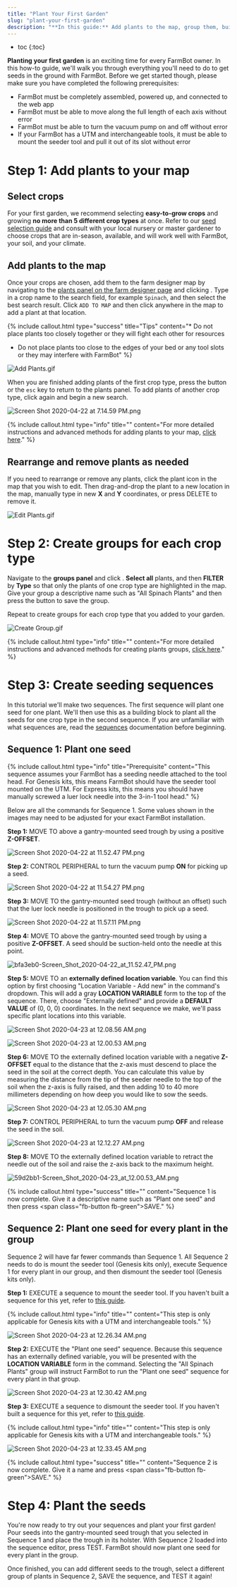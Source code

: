 ```yaml
---
title: "Plant Your First Garden"
slug: "plant-your-first-garden"
description: "**In this guide:** Add plants to the map, group them, build planting sequences, and sow your first seeds"
---
```


* toc
{:toc}

**Planting your first garden** is an exciting time for every FarmBot owner. In this how-to guide, we'll walk you through everything you'll need to do to get seeds in the ground with FarmBot. Before we get started though, please make sure you have completed the following prerequisites:

  * FarmBot must be completely assembled, powered up, and connected to the web app
  * FarmBot must be able to move along the full length of each axis without error
  * FarmBot must be able to turn the vacuum pump on and off without error
  * If your FarmBot has a UTM and interchangeable tools, it must be able to mount the seeder tool and pull it out of its slot without error

# Step 1: Add plants to your map

## Select crops

For your first garden, we recommend selecting **easy-to-grow crops** and growing **no more than 5 different crop types** at once. Refer to our [seed selection guide](http://seeds.farm.bot) and consult with your local nursery or master gardener to choose crops that are in-season, available, and will work well with FarmBot, your soil, and your climate.

## Add plants to the map

Once your crops are chosen, add them to the farm designer map by navigating to the [plants panel on the farm designer page](https://my.farm.bot/app/designer/plants) and clicking <span class="fb-button fb-green"><i class='fa fa-plus'></i></span>. Type in a crop name to the search field, for example `Spinach`, and then select the best search result. Click `ADD TO MAP` and then click anywhere in the map to add a plant at that location.

{%
include callout.html
type="success"
title="Tips"
content="* Do not place plants too closely together or they will fight each other for resources
* Do not place plants too close to the edges of your bed or any tool slots or they may interfere with FarmBot"
%}



![Add Plants.gif](_images/Add_Plants.gif)

When you are finished adding plants of the first crop type, press the <i class='fa fa-arrow-left'></i> button or the `esc` key to return to the plants panel. To add plants of another crop type, click <span class="fb-button fb-green"><i class='fa fa-plus'></i></span> again and begin a new search.

![Screen Shot 2020-04-22 at 7.14.59 PM.png](_images/Screen_Shot_2020-04-22_at_7.14.59_PM.png)



{%
include callout.html
type="info"
title=""
content="For more detailed instructions and advanced methods for adding plants to your map, [click here](../../The-FarmBot-Web-App/farm-designer/plants.md)."
%}

## Rearrange and remove plants as needed

If you need to rearrange or remove any plants, click the plant icon in the map that you wish to edit. Then drag-and-drop the plant to a new location in the map, manually type in new **X** and **Y** coordinates, or press <span class="fb-button fb-red">DELETE</span> to remove it.

![Edit Plants.gif](_images/Edit_Plants.gif)

# Step 2: Create groups for each crop type
Navigate to the **groups panel** and click <span class="fb-button fb-blue"><i class='fa fa-plus'></i></span>. **Select all** plants, and then **FILTER** by **Type** so that only the plants of one crop type are highlighted in the map. Give your group a descriptive name such as "All Spinach Plants"  and then press the <i class='fa fa-arrow-left'></i> button to save the group.

Repeat to create groups for each crop type that you added to your garden.

![Create Group.gif](_images/Create_Group.gif)



{%
include callout.html
type="info"
title=""
content="For more detailed instructions and advanced methods for creating plants groups, [click here](../../The-FarmBot-Web-App/farm-designer/groups.md)."
%}

# Step 3: Create seeding sequences

In this tutorial we'll make two sequences. The first sequence will plant one seed for one plant. We'll then use this as a building block to plant all the seeds for one crop type in the second sequence. If you are unfamiliar with what sequences are, read the [sequences](../../The-FarmBot-Web-App/sequences.md) documentation before beginning.

## Sequence 1: Plant one seed

{%
include callout.html
type="info"
title="Prerequisite"
content="This sequence assumes your FarmBot has a seeding needle attached to the tool head. For Genesis kits, this means FarmBot should have the seeder tool mounted on the UTM. For Express kits, this means you should have manually screwed a luer lock needle into the 3-in-1 tool head."
%}

Below are all the commands for Sequence 1. Some values shown in the images may need to be adjusted for your exact FarmBot installation.

**Step 1:** <span class="fb-step fb-move-absolute">MOVE TO</span> above a gantry-mounted seed trough by using a positive **Z-OFFSET**.

![Screen Shot 2020-04-22 at 11.52.47 PM.png](_images/Screen_Shot_2020-04-22_at_11.52.47_PM.png)

**Step 2:** <span class="fb-step fb-write-pin">CONTROL PERIPHERAL</span> to turn the vacuum pump **ON** for picking up a seed.

![Screen Shot 2020-04-22 at 11.54.27 PM.png](_images/Screen_Shot_2020-04-22_at_11.54.27_PM.png)

**Step 3:** <span class="fb-step fb-move-absolute">MOVE TO</span> the gantry-mounted seed trough (without an offset) such that the luer lock needle is positioned in the trough to pick up a seed.

![Screen Shot 2020-04-22 at 11.57.11 PM.png](_images/Screen_Shot_2020-04-22_at_11.57.11_PM.png)

**Step 4:** <span class="fb-step fb-move-absolute">MOVE TO</span> above the gantry-mounted seed trough by using a positive **Z-OFFSET**. A seed should be suction-held onto the needle at this point.

![bfa3eb0-Screen_Shot_2020-04-22_at_11.52.47_PM.png](_images/Screen_Shot_2020-04-22_at_11.52.47_02.png)

**Step 5:** <span class="fb-step fb-move-absolute">MOVE TO</span> an **externally defined location variable**. You can find this option by first choosing "Location Variable - Add new" in the command's dropdown. This will add a gray **LOCATION VARIABLE** form to the top of the sequence. There, choose "Externally defined" and provide a **DEFAULT VALUE** of (0, 0, 0) coordinates. In the next sequence we make, we'll pass specific plant locations into this variable.

![Screen Shot 2020-04-23 at 12.08.56 AM.png](_images/Screen_Shot_2020-04-23_at_12.08.56_AM.png)



![Screen Shot 2020-04-23 at 12.00.53 AM.png](_images/Screen_Shot_2020-04-23_at_12.00.53_AM.png)

**Step 6:** <span class="fb-step fb-move-absolute">MOVE TO</span> the externally defined location variable with a negative **Z-OFFSET** equal to the distance that the z-axis must descend to place the seed in the soil at the correct depth. You can calculate this value by measuring the distance from the tip of the seeder needle to the top of the soil when the z-axis is fully raised, and then adding 10 to 40 more millimeters depending on how deep you would like to sow the seeds.

![Screen Shot 2020-04-23 at 12.05.30 AM.png](_images/Screen_Shot_2020-04-23_at_12.05.30_AM.png)

**Step 7:** <span class="fb-step fb-write-pin">CONTROL PERIPHERAL</span> to turn the vacuum pump **OFF** and release the seed in the soil.

![Screen Shot 2020-04-23 at 12.12.27 AM.png](_images/Screen_Shot_2020-04-23_at_12.12.27_AM.png)

**Step 8:** <span class="fb-step fb-move-absolute">MOVE TO</span> the externally defined location variable to retract the needle out of the soil and raise the z-axis back to the maximum height.

![59d2bb1-Screen_Shot_2020-04-23_at_12.00.53_AM.png](_images/Screen_Shot_2020-04-23_at_12.00.53_02.png)



{%
include callout.html
type="success"
title=""
content="Sequence 1 is now complete. Give it a descriptive name such as \"Plant one seed\" and then press <span class=\"fb-button fb-green\">SAVE</span>."
%}

## Sequence 2: Plant one seed for every plant in the group

Sequence 2 will have far fewer commands than Sequence 1. All Sequence 2 needs to do is mount the seeder tool (Genesis kits only), execute Sequence 1 for every plant in our group, and then dismount the seeder tool (Genesis kits only).

**Step 1:** <span class="fb-step fb-execute">EXECUTE</span> a sequence to mount the seeder tool. If you haven't built a sequence for this yet, refer to [this guide](mount-and-dismount-tools.md).

{%
include callout.html
type="info"
title=""
content="This step is only applicable for Genesis kits with a UTM and interchangeable tools."
%}



![Screen Shot 2020-04-23 at 12.26.34 AM.png](_images/Screen_Shot_2020-04-23_at_12.26.34_AM.png)

**Step 2:** <span class="fb-step fb-execute">EXECUTE</span> the "Plant one seed" sequence. Because this sequence has an externally defined variable, you will be presented with the **LOCATION VARIABLE** form in the command. Selecting the "All Spinach Plants" group will instruct FarmBot to run the "Plant one seed" sequence for every plant in that group.

![Screen Shot 2020-04-23 at 12.30.42 AM.png](_images/Screen_Shot_2020-04-23_at_12.30.42_AM.png)

**Step 3:** <span class="fb-step fb-execute">EXECUTE</span> a sequence to dismount the seeder tool. If you haven't built a sequence for this yet, refer to [this guide](mount-and-dismount-tools.md).

{%
include callout.html
type="info"
title=""
content="This step is only applicable for Genesis kits with a UTM and interchangeable tools."
%}



![Screen Shot 2020-04-23 at 12.33.45 AM.png](_images/Screen_Shot_2020-04-23_at_12.33.45_AM.png)



{%
include callout.html
type="success"
title=""
content="Sequence 2 is now complete. Give it a name and press <span class=\"fb-button fb-green\">SAVE</span>."
%}

# Step 4: Plant the seeds

You're now ready to try out your sequences and plant your first garden! Pour seeds into the gantry-mounted seed trough that you selected in Sequence 1 and place the trough in its holster. With Sequence 2 loaded into the sequence editor, press <span class="fb-button fb-orange">TEST</span>. FarmBot should now plant one seed for every plant in the group.

Once finished, you can add different seeds to the trough, select a different group of plants in Sequence 2, <span class="fb-button fb-green">SAVE</span> the sequence, and <span class="fb-button fb-orange">TEST</span> it again!
